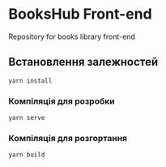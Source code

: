 # BooksHub Front-end
Repository for books library front-end

## Встановлення залежностей
```shell
yarn install
```

### Компіляція для  розробки
```shell
yarn serve
```

### Компіляція для розгортання
```shell
yarn build
```
